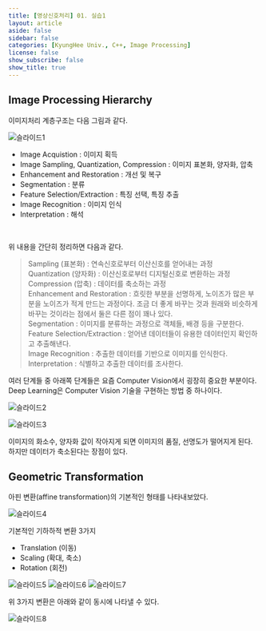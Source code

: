 ```yaml
---
title: [영상신호처리] 01. 실습1
layout: article
aside: false
sidebar: false
categories: [KyungHee Univ., C++, Image Processing]
license: false
show_subscribe: false
show_title: true
---
```


## Image Processing Hierarchy

이미지처리 계층구조는 다음 그림과 같다.

![슬라이드1](https://user-images.githubusercontent.com/79047370/112281527-7be74000-8cc9-11eb-8e2e-49e22314347e.JPG)

- Image Acquistion : 이미지 획득
- Image Sampling, Quantization, Compression : 이미지 표본화, 양자화, 압축
- Enhancement and Restoration : 개선 및 복구
- Segmentation : 분류
- Feature Selection/Extraction : 특징 선택, 특징 추출
- Image Recognition : 이미지 인식
- Interpretation : 해석

<br>

위 내용을 간단히 정리하면 다음과 같다.

> Sampling (표본화) : 연속신호로부터 이산신호를 얻어내는 과정<br>
 Quantization (양자화) : 이산신호로부터 디지털신호로 변환하는 과정<br>
 Compression (압축) : 데이터를 축소하는 과정<br>
 Enhancement and Restoration : 흐릿한 부분을 선명하게, 노이즈가 많은 부분을 노이즈가 적게 만드는 과정이다. 조금 더 좋게 바꾸는 것과 원래와 비슷하게 바꾸는 것이라는 점에서 둘은 다른 점이 꽤나 있다.<br>
 Segmentation : 이미지를 분류하는 과정으로 객체들, 배경 등을 구분한다.<br>
 Feature Selection/Extraction : 얻어낸 데이터들이 유용한 데이터인지 확인하고 추출해낸다.<br>
 Image Recognition : 추출한 데이터를 기반으로 이미지를 인식한다.
 Interpretation : 식별하고 추출한 데이터를 조사한다.

여러 단계들 중 아래쪽 단계들은 요즘 Computer Vision에서 굉장히 중요한 부분이다. Deep Learning은 Computer Vision 기술을 구현하는 방법 중 하나이다.

![슬라이드2](https://user-images.githubusercontent.com/79047370/112281838-d8e2f600-8cc9-11eb-858f-4c84471728e6.JPG)

![슬라이드3](https://user-images.githubusercontent.com/79047370/112282018-09c32b00-8cca-11eb-9941-4767cca5d73a.JPG)

이미지의 화소수, 양자화 값이 작아지게 되면 이미지의 품질, 선명도가 떨어지게 된다. 하지만 데이터가 축소된다는 장점이 있다.

## Geometric Transformation

아핀 변환(affine transformation)의 기본적인 형태를 나타내보았다.

![슬라이드4](https://user-images.githubusercontent.com/79047370/112282374-67577780-8cca-11eb-9f5a-ffd6e2972063.JPG)

기본적인 기하하적 변환 3가지
- Translation (이동)
- Scaling (확대, 축소)
- Rotation (회전)

![슬라이드5](https://user-images.githubusercontent.com/79047370/112282379-67f00e00-8cca-11eb-9ffa-ea7a22c45840.JPG)
![슬라이드6](https://user-images.githubusercontent.com/79047370/112282380-6888a480-8cca-11eb-8945-1efed5eba669.JPG)
![슬라이드7](https://user-images.githubusercontent.com/79047370/112282381-69213b00-8cca-11eb-8c0c-41d16805304d.JPG)

위 3가지 변환은 아래와 같이 동시에 나타낼 수 있다.

![슬라이드8](https://user-images.githubusercontent.com/79047370/112282384-69213b00-8cca-11eb-99da-56b64516caf6.JPG)
